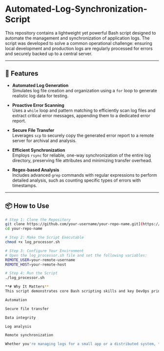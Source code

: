# Automated-Log-Synchronization-Script
This repository contains a lightweight yet powerful Bash script designed to automate the management and synchronization of application logs. The script was developed to solve a common operational challenge: ensuring local development and production logs are regularly processed for errors and securely backed up to a central server.

---

## 🚀 Features

- **Automated Log Generation**  
  Simulates log file creation and organization using a `for` loop to generate realistic log data for testing.

- **Proactive Error Scanning**  
  Uses a `while` loop and pattern matching to efficiently scan log files and extract critical error messages, appending them to a dedicated error report.

- **Secure File Transfer**  
  Leverages `scp` to securely copy the generated error report to a remote server for archival and analysis.

- **Efficient Synchronization**  
  Employs `rsync` for reliable, one-way synchronization of the entire log directory, preserving file attributes and minimizing transfer overhead.

- **Regex-based Analysis**  
  Includes advanced `grep` commands with regular expressions to perform detailed analysis, such as counting specific types of errors with timestamps.

---

## 📦 How to Use

```bash
# Step 1: Clone the Repository
git clone https://github.com/your-username/your-repo-name.git](https://github.com/akhemani/Automated-Log-Synchronization-Script
cd your-repo-name

# Step 2: Make the Script Executable
chmod +x log_processor.sh

# Step 3: Configure Your Environment
# Open the log_processor.sh file and set the following variables:
REMOTE_USER=your-remote-username
REMOTE_HOST=your-remote-host

# Step 4: Run the Script
./log_processor.sh

**# Why It Matters**
This script demonstrates core Bash scripting skills and key DevOps principles such as:

Automation

Secure file transfer

Data integrity

Log analysis

Remote synchronization

Whether you're managing logs for a small app or a distributed system, this tool provides a solid foundation for scalable log handling.
